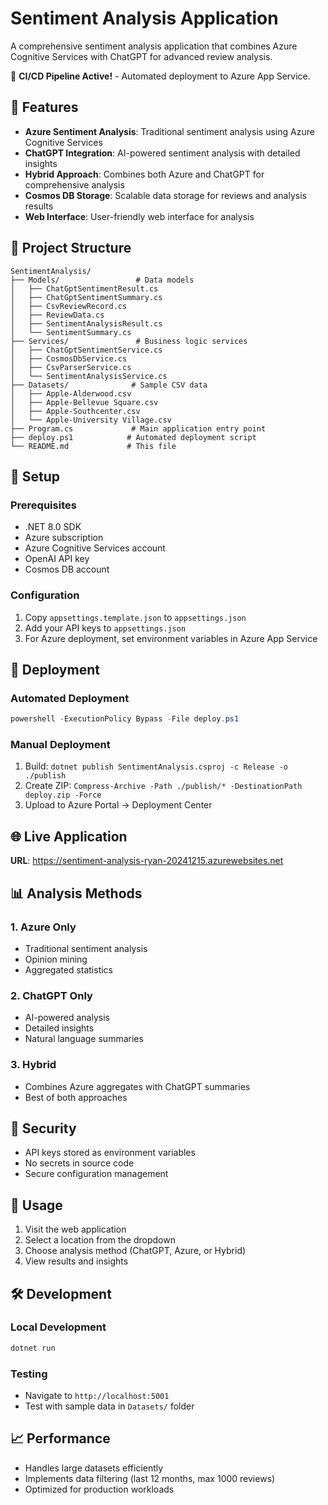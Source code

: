 # Sentiment Analysis Application

A comprehensive sentiment analysis application that combines Azure Cognitive Services with ChatGPT for advanced review analysis.

🚀 **CI/CD Pipeline Active!** - Automated deployment to Azure App Service.

## 🚀 Features

- **Azure Sentiment Analysis**: Traditional sentiment analysis using Azure Cognitive Services
- **ChatGPT Integration**: AI-powered sentiment analysis with detailed insights
- **Hybrid Approach**: Combines both Azure and ChatGPT for comprehensive analysis
- **Cosmos DB Storage**: Scalable data storage for reviews and analysis results
- **Web Interface**: User-friendly web interface for analysis

## 📁 Project Structure

```
SentimentAnalysis/
├── Models/                 # Data models
│   ├── ChatGptSentimentResult.cs
│   ├── ChatGptSentimentSummary.cs
│   ├── CsvReviewRecord.cs
│   ├── ReviewData.cs
│   ├── SentimentAnalysisResult.cs
│   └── SentimentSummary.cs
├── Services/               # Business logic services
│   ├── ChatGptSentimentService.cs
│   ├── CosmosDbService.cs
│   ├── CsvParserService.cs
│   └── SentimentAnalysisService.cs
├── Datasets/              # Sample CSV data
│   ├── Apple-Alderwood.csv
│   ├── Apple-Bellevue Square.csv
│   ├── Apple-Southcenter.csv
│   └── Apple-University Village.csv
├── Program.cs             # Main application entry point
├── deploy.ps1            # Automated deployment script
└── README.md             # This file
```

## 🔧 Setup

### Prerequisites
- .NET 8.0 SDK
- Azure subscription
- Azure Cognitive Services account
- OpenAI API key
- Cosmos DB account

### Configuration
1. Copy `appsettings.template.json` to `appsettings.json`
2. Add your API keys to `appsettings.json`
3. For Azure deployment, set environment variables in Azure App Service

## 🚀 Deployment

### Automated Deployment
```powershell
powershell -ExecutionPolicy Bypass -File deploy.ps1
```

### Manual Deployment
1. Build: `dotnet publish SentimentAnalysis.csproj -c Release -o ./publish`
2. Create ZIP: `Compress-Archive -Path ./publish/* -DestinationPath deploy.zip -Force`
3. Upload to Azure Portal → Deployment Center

## 🌐 Live Application

**URL**: https://sentiment-analysis-ryan-20241215.azurewebsites.net

## 📊 Analysis Methods

### 1. Azure Only
- Traditional sentiment analysis
- Opinion mining
- Aggregated statistics

### 2. ChatGPT Only
- AI-powered analysis
- Detailed insights
- Natural language summaries

### 3. Hybrid
- Combines Azure aggregates with ChatGPT summaries
- Best of both approaches

## 🔐 Security

- API keys stored as environment variables
- No secrets in source code
- Secure configuration management

## 📝 Usage

1. Visit the web application
2. Select a location from the dropdown
3. Choose analysis method (ChatGPT, Azure, or Hybrid)
4. View results and insights

## 🛠️ Development

### Local Development
```bash
dotnet run
```

### Testing
- Navigate to `http://localhost:5001`
- Test with sample data in `Datasets/` folder

## 📈 Performance

- Handles large datasets efficiently
- Implements data filtering (last 12 months, max 1000 reviews)
- Optimized for production workloads